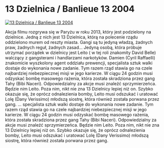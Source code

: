 13 Dzielnica / Banlieue 13 2004 
=============
[![13 Dzielnica / Banlieue 13 2004 ](http://vidos.pl/images/player.gif)](http://vidos.pl/13-dzielnica-banlieue-13-2004)

 Akcja filmu rozgrywa się w Paryżu w roku 2013, który jest podzielony na dzielnice. Jedną z nich jest 13 Dzielnica, którą na polecenie rządu oddzielono murem od reszty miasta. Gangi są tu jedyną władzą, żadnych praw, żadnych reguł, żadnych zasad... Jedyną osobą, która próbuje utrzymać porządek w dzielnicy jest Leito ( w tej roli znakomity David Belle) walczący z gangsterami i handlarzami narkotyków. Damien (Cyril Raffaelli) znakomicie wyszkolony agent oddziału prewencji, specjalista sztuk walki dostaje do wykonania nowe zadanie. Tym razem rząd stawia go na czele najbardziej niebezpiecznej misji w jego karierze. W ciągu 24 godzin musi odzyskać bombę masowego rażenia, która została skradziona przez gang Tahy (Bibi Naceri). Odpowiedzialny za akcje musi znaleźć sprzymierzeńca. Będzie nim Leito. Poza nim, nikt nie zna 13 Dzielnicy lepiej niż on. Szybko okazuje się, że oprócz odnalezienia bomby, Leito musi odszukać i uratować Lolę (Dany Verissimo) młodszą siostrę, która również została porwana przez gang.  ... specjalista sztuk walki dostaje do wykonania nowe zadanie. Tym razem rząd stawia go na czele najbardziej niebezpiecznej misji w jego karierze. W ciągu 24 godzin musi odzyskać bombę masowego rażenia, która została skradziona przez gang Tahy (Bibi Naceri). Odpowiedzialny za akcje musi znaleźć sprzymierzeńca. Będzie nim Leito. Poza nim, nikt nie zna 13 Dzielnicy lepiej niż on. Szybko okazuje się, że oprócz odnalezienia bomby, Leito musi odszukać i uratować Lolę (Dany Verissimo) młodszą siostrę, która również została porwana przez gang.
